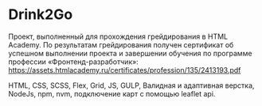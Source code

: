 # Drink2Go
Проект, выполненный для прохождения грейдирования в HTML Academy.
По результатам грейдирования получен сертификат об успешном выполнении проекта и завершении обучения по программе профессии «Фронтенд-разработчик»:
https://assets.htmlacademy.ru/certificates/profession/135/2413193.pdf

 HTML, CSS, SCSS, Flex, Grid, JS, GULP, Валидная и адаптивная верстка,
NodeJs, npm, nvm, подключение карт с помощью leaflet api.
